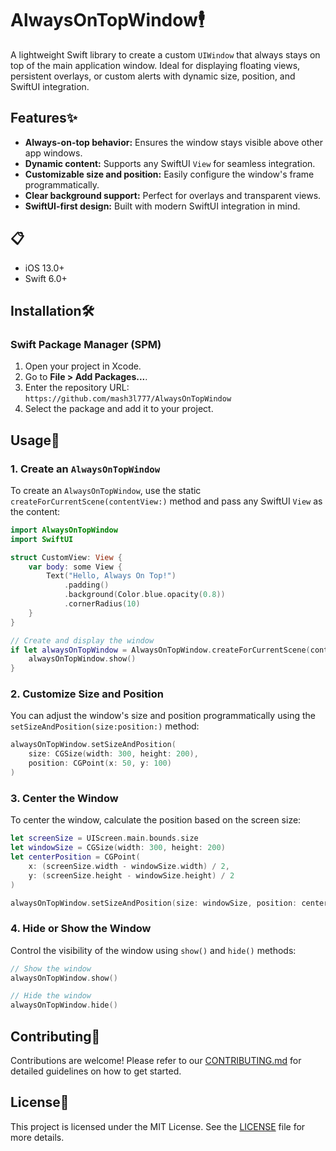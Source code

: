 # AlwaysOnTopWindow🕴️

A lightweight Swift library to create a custom `UIWindow` that always stays on top of the main application window. Ideal for displaying floating views, persistent overlays, or custom alerts with dynamic size, position, and SwiftUI integration.

## Features✨

- **Always-on-top behavior:** Ensures the window stays visible above other app windows.
- **Dynamic content:** Supports any SwiftUI `View` for seamless integration.
- **Customizable size and position:** Easily configure the window's frame programmatically.
- **Clear background support:** Perfect for overlays and transparent views.
- **SwiftUI-first design:** Built with modern SwiftUI integration in mind.

## 📋

- iOS 13.0+
- Swift 6.0+

## Installation🛠️

### Swift Package Manager (SPM)

1. Open your project in Xcode.
2. Go to **File > Add Packages...**.
3. Enter the repository URL: `https://github.com/mash3l777/AlwaysOnTopWindow`
4. Select the package and add it to your project.

## Usage📖

### 1. Create an `AlwaysOnTopWindow`

To create an `AlwaysOnTopWindow`, use the static `createForCurrentScene(contentView:)` method and pass any SwiftUI `View` as the content:

```swift
import AlwaysOnTopWindow
import SwiftUI

struct CustomView: View {
    var body: some View {
        Text("Hello, Always On Top!")
            .padding()
            .background(Color.blue.opacity(0.8))
            .cornerRadius(10)
    }
}

// Create and display the window
if let alwaysOnTopWindow = AlwaysOnTopWindow.createForCurrentScene(contentView: CustomView()) {
    alwaysOnTopWindow.show()
}
```
### 2. Customize Size and Position

You can adjust the window's size and position programmatically using the `setSizeAndPosition(size:position:)` method:

```swift
alwaysOnTopWindow.setSizeAndPosition(
    size: CGSize(width: 300, height: 200),
    position: CGPoint(x: 50, y: 100)
)
```

### 3. Center the Window

To center the window, calculate the position based on the screen size:

```swift
let screenSize = UIScreen.main.bounds.size
let windowSize = CGSize(width: 300, height: 200)
let centerPosition = CGPoint(
    x: (screenSize.width - windowSize.width) / 2,
    y: (screenSize.height - windowSize.height) / 2
)

alwaysOnTopWindow.setSizeAndPosition(size: windowSize, position: centerPosition)
```
### 4. Hide or Show the Window

Control the visibility of the window using `show()` and `hide()` methods:

```swift
// Show the window
alwaysOnTopWindow.show()

// Hide the window
alwaysOnTopWindow.hide()
```

## Contributing🤝

Contributions are welcome! Please refer to our [CONTRIBUTING.md](CONTRIBUTING.md) for detailed guidelines on how to get started.


## License📜

This project is licensed under the MIT License. See the [LICENSE](LICENSE) file for more details.

